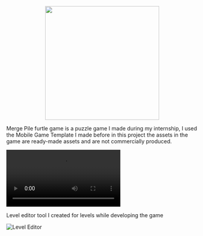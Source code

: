<p align="center">
  <img src="https://github.com/user-attachments/assets/16f8c79f-2677-478f-adcc-7a2a62d7f3ef" width="300" height="300" />
</p>

Merge Pile furtle game is a puzzle game I made during my internship, I used the Mobile Game Template I made before in this project
the assets in the game are ready-made assets and are not commercially produced. 



<video src ="https://github.com/user-attachments/assets/568e6e97-d385-430b-8e0f-5d1743782110" type="video/mp4"> width="1080" height="1920" controls> 


Level editor tool I created for levels while developing the game

![Level Editor](https://github.com/user-attachments/assets/2eaf8b53-352a-40dd-83f4-c78b8bc986f9)
